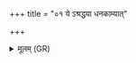+++
title = "०१ ये ऽश्रद्धया धनकाम्यात्"

+++
<details><summary>मूलम् (GR)</summary>

ये ऽश्रद्धया धनकाम्यात्  
क्रव्यादा समासते ।  
ते वा अन्येषां कुम्भीं  
पर्य् आदधति सर्वदा ॥
</details>
